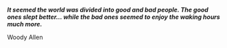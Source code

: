 _**It seemed the world was divided into good and bad people. The good ones slept better... while the bad ones seemed to enjoy the waking hours much more.**_

Woody Allen